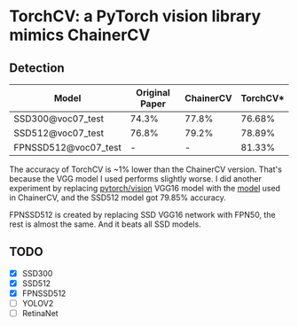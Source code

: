 # TorchCV: a PyTorch vision library mimics ChainerCV


## Detection
| Model                | Original Paper | ChainerCV  | TorchCV*  |
| -------------------- | -------------- | ---------- | -------   |
| SSD300@voc07_test    | 74.3%          | 77.8%      |  76.68%   |
| SSD512@voc07_test    | 76.8%          | 79.2%      |  78.89%   |
| FPNSSD512@voc07_test | -              | -          |  81.33%   |

The accuracy of TorchCV is ~1% lower than the ChainerCV version. That's because the VGG model I used performs slightly worse. I did another experiment by replacing [pytorch/vision](https://github.com/pytorch/vision) VGG16 model with the [model](https://github.com/chainer/chainercv/blob/master/chainercv/links/model/ssd/ssd_vgg16.py#L298) used in ChainerCV, and the SSD512 model got 79.85% accuracy.

FPNSSD512 is created by replacing SSD VGG16 network with FPN50, the rest is almost the same. And it beats all SSD models.


## TODO
- [x] SSD300
- [x] SSD512
- [x] FPNSSD512
- [ ] YOLOV2
- [ ] RetinaNet

